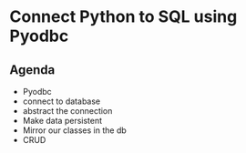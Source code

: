 # Connect Python to SQL using Pyodbc

## Agenda
- Pyodbc
- connect to database
- abstract the connection
- Make data persistent
- Mirror our classes in the db
- CRUD